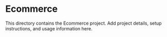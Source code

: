 # Ecommerce

This directory contains the Ecommerce project. Add project details, setup instructions, and usage information here. 